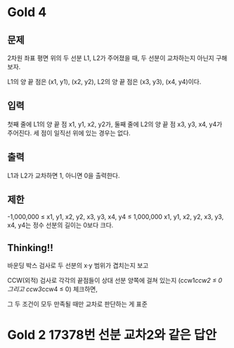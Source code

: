 # Gold 4

## 문제
2차원 좌표 평면 위의 두 선분 L1, L2가 주어졌을 때, 두 선분이 교차하는지 아닌지 구해보자.

L1의 양 끝 점은 (x1, y1), (x2, y2), L2의 양 끝 점은 (x3, y3), (x4, y4)이다.

## 입력
첫째 줄에 L1의 양 끝 점 x1, y1, x2, y2가, 둘째 줄에 L2의 양 끝 점 x3, y3, x4, y4가 주어진다. 세 점이 일직선 위에 있는 경우는 없다.

## 출력
L1과 L2가 교차하면 1, 아니면 0을 출력한다.

## 제한
-1,000,000 ≤ x1, y1, x2, y2, x3, y3, x4, y4 ≤ 1,000,000
x1, y1, x2, y2, x3, y3, x4, y4는 정수
선분의 길이는 0보다 크다.

## Thinking!!
바운딩 박스 검사로 두 선분의 x·y 범위가 겹치는지 보고

CCW(외적) 검사로 각각의 끝점들이 상대 선분 양쪽에 걸쳐 있는지 (ccw1*ccw2 ≤ 0 그리고 ccw3*ccw4 ≤ 0) 체크하면,

그 두 조건이 모두 만족될 때만 교차로 판단하는 게 표준


# Gold 2 17378번 선분 교차2와 같은 답안